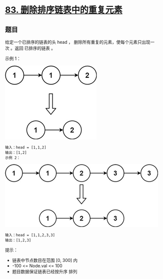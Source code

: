 # [83. 删除排序链表中的重复元素](https://leetcode.cn/problems/remove-duplicates-from-sorted-list/)

## 题目

给定一个已排序的链表的头 head ， 删除所有重复的元素，使每个元素只出现一次 。返回 已排序的链表 。

示例 1：

![list1](./images/list1.jpg)

```
输入：head = [1,1,2]
输出：[1,2]
示例 2：
```

![list2](./images/list2.jpg)

```
输入：head = [1,1,2,3,3]
输出：[1,2,3]
```

提示：

- 链表中节点数目在范围 [0, 300] 内
- -100 <= Node.val <= 100
- 题目数据保证链表已经按升序 排列
